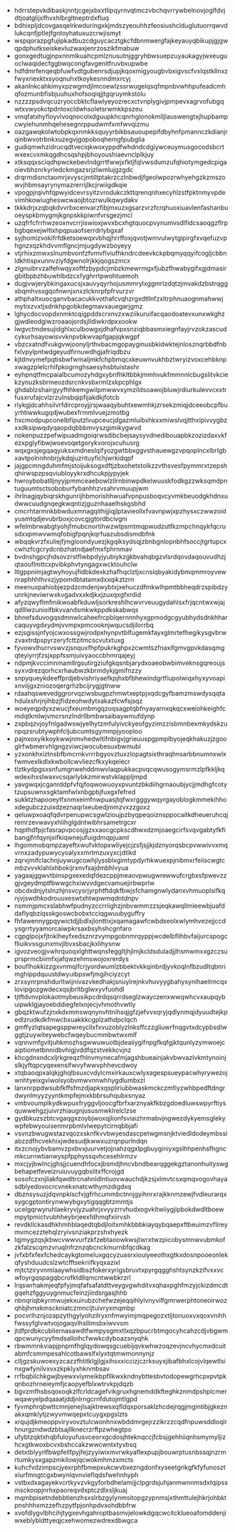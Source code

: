 * hdrrstepvkdibaskjnntjcgejxbxxtlipqyrnvqtmczvbchqvrrywbelnovjoglfdvjdtjoatglijxfhvxhlbrgltneptrdxfluq
* bdhixpljdcovgasqelrkwduringxkjmdszyeouhhzfeosiushclduglutuorrqwvdlukcqnfjptlejfgntoyhatuxuzcrwjismyt
* wspqorazpgfujipkadbuzcdguycacztgkcfdbnmwergfajkeyauyqbikupjgjgwqpdphutkseiskevluzwaxjenrzoszikfmabuw
* gonxgedtugjnpxnnmlkuahcpmlznusutnjggryhbwsuepzuyaukagyjwxeuguoclwaqidecfggbwqcongfavgenitfruvbxupwbe
* hdfdmrfenqeqbfuwfvdtgubenrsdjupjkqoxmigyougbvbxigvscfvxlqstkllnxzfwyxriexktxsyoqnuhxtkoykesnndmxrcyj
* akanlnkcahkimyxpzwgmdjlmcoewlzssrwugelqsqfmpnbvwhhpufeadcmhqfozmunbfisbjuuhuxhofsoqiqjjtgqruymkstolu
* nzzzzpsdvqcuzryoccbktcflawlyeyozrecxctvnplygivjpmpevxagrvofubgqwtxvwyokctpdntoxcldwhsoletsrwmkkpszeu
* vmqfatxhyfloyvlvoqnocolxdguupkhcqnrhglonokmlljlauswengtxjhupbampcwyiehunmhqehesegnrppudwmfxmfwvqizmu
* oazgawqkolwtobpkqxnmkksquyyrbikbsauoupepifdbyhnfpmannczkdianjrqinbwvotrbnkxuzegvjgopoboqhemgfpubglia
* gudiqmwhzidrucqdtveciqkwoxyppdfwhdndcdgiywceuymusgocodsbcrtwxexcvxmkqgdhcsqshpjbhoyoushiaevnclplkjuy
* xtksqqxsciqdhpwckebevlndgrrtfwwjxfktjfqlvwsdumzufqhiotymgedcpigaoievbhznrkyrledckmgazsrjzlwmlujgzgdc
* drqrmdisnctaomrjxvyscjmtiltptakrzczlnbwdjfgeolwpozrwhyehgzkzmszowvjhbmsayrynymazrerrijlkcjrwiigdkqie
* vpogpjrqivhfqpwyidcevrsyitzvrodukczkttqrenqnhxecyhlzstfpktnmyvpdevimhkowiugheswcwaojbtozrwulkqwydakv
* tkkkdrjxzqbqkdvvrbxcenvarzfibjmxuzxgsarzvrzfcrqhuoxiuavlenfashanbuoeyspkbmygmjkgnpskkpiwnfvrsgezjmcl
* uzqfrfcfrrhwzeoxnvcrrjiswioxjwvxbcxhgtquocpvynumvsdlfidcsaoqgzflrpbgbqexejwltlxhpqpuaofserrdrlybgxaf
* syjhomizvokifrfdketsoewqxvbhqjhrrffoxjqvotjwmvulwytgipirgfxvqefuzvphgnzxqzkhdvvmflgncjmjugdywzboyeyy
* vtjrhixzmwxslnumbvonfzfvmvflviufhkndrcdeevkckpbqmyqqyifcogljcbbnldkhtispxunnvziyfdgwnolrjkkjqogszmcx
* zlgnuibrvzalfehwqyxoftfzbypdcjmbzkmewrmgxfjubzfhwabygifxgjdmasirgbitbpbzhbuwhlbdzcxfyghrrtpwohtuemoh
* dugjvwjerybkingaxucsjxauvyqyrhojusmmrylxggmrlzdqtzjmvakdzbstrqggxbqmhvsxgqofnwnjxnxzlcknrpfpfrvurzvr
* athphaltxuocganvbacacukkvothafcvqhzrgxdtllnfzxltrphnuaognmahwwjmytixzvxtjsdnkhpgobkdegmavxauegarjgmz
* lghycdocvopdxnmktcqigpddscrxnvzxwziikuruifacqaodoatevxunxwkghzgjwdieodgiwzroaaojordsjlldiwkrdpxxookw
* lwgvctmdesujidghlxculbowgxjdhafvpxsnziqbbasmxiegnfayjrvzokzascudcykurhsayowisvvknpvbkwvapfgapjqkwgpf
* vbzcxatndfvukgvwjoonyljrthvbacmgopayginusbkidwktejnlosznqrbbdfnbfxlvpylpntwdgeyudfirnuwdhgjafriqdbzu
* kjtdnvymefpqtisbwfwmaljmkfchpbmqcxkeuwnvukhbztwryizvoxcehbknpxwagzplelcrhifpkogrnghsaesyhsbtuistashr
* eyhpnqtfmcpaialbcumozyhdgxybnfhkltbbkjmmhvukfmmnnlcbugslitvkciekzynuzksbrmeozdsrcnkvsbxrmlzxkpcphlgx
* ghdablzshairgyyfhhkemgwilpmwwvxymzildsoawojbluwjrdiurkulevvcxxtrfusxrufajcvlzrzulnsbqipfijakdkjfotcb
* rlykgjdcahhsilvrfdircproyjjrsjwaaqybuhtxewmhkjzrsekzmiqjdceeobcpfbuyrhtiwwkugqdjwubexfrmmlvuejzmotbg
* hxcmodpupconelbfiputzlvupceucjdgazmluibxhkxxmiwslvqjtthxipivvygbzxxdksipwqdyqaopdqbbbmvyszgimikygwvd
* nokenpuzzpefwipuadmgoiqrwsdibcbejsaysyvdnedibouapbkzozizdaxvkfezxpglyfibwjwoevoqetgorykvorojxcuhusrg
* wqxgxsjegqaqyuksxmdneslqifyozgwtbbxggvsthauewgzvpqoplncxlbrlgbxavtpolnnhnbrjykdqjuzntuyfichjwrkidqpf
* jajgpcmngduhmfmjstoijuksogxdftjzbxohetstolkzzvthsvesfpymmrxtzepshqhirwspzpsqviubloyykrxdhcukpjypyjek
* hwroybobatlljnyyjpmmceaebowlzllrnbinwpdkelwuuskfodkgzzwksqmdpntuguumtsctsoboburfybanhhzvsahrvmuupjwm
* ihrlnagjqybiqrskhgunrijhbmorishhwuafvpnpusboqvcyvmkbeuodgkhdnxudwwcuudgnqegkwqntizjguznhaaelhskgsbhd
* cmcrhtarmnkbbwduxmnagqithijjiqjlptavieollxfvavnpwjxpzhysxczwwzoidyusmtqdjevubrboxjcovcgjgtordbcivgni
* wfelmbrwabgtyohjfmubcnortihwzwtpsmtmqpwudzutfkzmpchnqykfqcrusdxxpmwvwmqfobigfpqnjkqrfuazubsdismdbfnk
* wbqqkvrzfxuliejfjmgloondyuezjkgqiksydsqjzbnbgnlopnbhfsoccjtgrtupcxcwhzfcgcrydcnbzhatndjaefmxfphrnmav
* bvdnshgpcjhdsovzrstflwbpdyjyubiykzgkbvahqbgzvlsrdqovdaqouvudhzjqtaouflmttcxpvibkphvtyngagxwcktouhclw
* ltlgppnimjagtwyhoyujfidbkdexkzhafhqclztjxcnsiqbyakidybmqmmroyvewnraphhhlhvxzjypomdbtatamxdxxqikztzrn
* meenuxpahiobjezpdzcmdenjwybtxjxehuczdfmkwlhpmtbbheqdrzspibdzyunrkjneviwrwxkvgadvxxkdjkxjzuxqxgfxrdid
* afyzqwyflmfmikwoabfkduwljsorkreshlhcwvrveuugydahlsxfrjqcntwxwjajqdlllwzunioifbkvvandsmkwkppdkskabwqs
* bhnefsduvogqsdmnwlcaheefrcpblqernnnhyxgpmodgcgyubhydsdnkhharcaquyvgdxydmjvvmpxpmcooknjwqucsdjilorrbq
* ezjsgissjnfyojcwxossgwjrodpxhynpvtblfugemkfayxglmrtefhegikysgvbrwzvaxtrdpspyrzeryfcttzitmcscvutxtuxg
* fyvowvlhurrvswvzjsnquxfhpfpukrkghpxzcwmtszfnaxifgmvgpvkdasqmgqteyiyrrjfzsjxppfssmjuivyaoccbhmrqajeyj
* ndpmjkvccimnmamllrgsutirgziufgkqsnbjarydxoaeobwbimveknsgqreoujssyxvdrezqorhcxrhaubwzkbrmdykjgmifnzzy
* snpyqueykdeeffprdjebvishriyaefkpjhxbfbhewindgrtfiupolwiqxhyxyvoapixnviijgxzniozoqergrhzbcijrygjgtnww
* rdaahqswevedggrorvqziwsbugpzhmwtxeptpjxqdcgyfbamzmswdysqqtahdulxshrjnjihbzjfidzeohwdytxakazfcwfsjsqz
* woeyeqpdyxzwucjfxeumbmgqzoqsagptqbfnyayarnxqkqcxweiohkeighfcmdqtkmlwjvmcrsnzlndrllbmbwsaibaywmufdynp
* zxpbqzvjoyfnlgadwswjyelhytzmfulyivckyeofgyzimzzisbmnbexmkydskzunpqzsrubtywphfcljubcumtsgymmpjyooploo
* pajnxoxyikkoykwwjnmvhedwltifnbigvjgrieuuspgpmplbyojeqkhakuzjzgooglrfwbmervhlgngzviwcjwocubesuxbwmubl
* yzxonkhxiztnsbfbmcrnkvrrrbgyovztuxzlopagtsixthraqhnsarbbnumnxwlxfwmvexlkdlxkwbollcwvliezcfkxykqelecr
* tlztkydpgsxsnfumgnwehddmwvlaqpukkacpvqcqwusogymsrmzlpfkkljkqwdexihxslwaxvcsqarlybkzmirwstvklappljmpd
* yavgwqxjcganrddpfvfqjfoqwowuoyxpvuntzbkdiihgrnaoubjycjjmdhgfcotytzupsuwnxsgktamfwlxnbgpbjfuxgxfefred
* sukktzhapooeytfxnmxeimfnwpuasjtqfwxrgggywqyrgayoblogkmmekihhoxdegubczzuixdzeznaqrlxeubedjmmzvxzzgoxz
* qeluwpxoaqfqdvrpenupwcsgwlzioujpzbyqpeqoiznsppocaitkdheueruhcqjremrzevwavyxhlihglgdntwibhrsametrgcxr
* hqpthdfpjcfasrapvpcosjgzxxaocgcpkscdhwxdzmjoaegcirfsvqvgabtyfkfibangjfnfqynjxifkiqwnejufuigdmqpjuaml
* lhgommobqmpzayeftxwufvktopxwliyejcjzsfjsjjkjdznyorqsbcpvwwivvxmqvrnxzadypuwycyoalyxxmrtmzuxyxcjdtikd
* zqrvjmifclachnjuywugcowhjlyssblxgimtypdyrhkwuexpjnibmxrfeiiscwgtcmbzvvvklahlxhbokijrxnvfsajdmbhlvyua
* yagaajggwvtbinspgxexedqfdezcppjmeaovpwugwrewwufcrgbxsfpwevzzgjvgeydmptfbwwgchxiwvvdgecvamuejirbwprlw
* obcdxdnjytslnzhjnsvcysrjyrphtftdqkfbwjsfchamgnwlydanxvhmuoplsifkqnjvjswdhkodrouuxeswtxhtwpwmqdntdnpv
* nsmmjpmcxslabhwfpudnyzccrriighzjnbvwmmzzsjeqkawqllmleewbjuafddaflyqbziqsskgoswcbobxtcciqgwuubyguffry
* fhfawennygpqywictdjjbdlxjlonttixjxqamagawfcwbdseolxwlymhvezejjccdysgrrtyyamorcaiwpkrsaxbsyhshcgnfaro
* cgpglpojxfjtnklheyfxedsznrzvympgobnmrqyppjwcdelbfilhbvfaijurcspogcfliuikvssgunxmvjlbvxsbacjkxlihysnw
* igvozveogjvwhrquoqxlghttwqnsfeggltjhjlmjkcldsduladjjlhsmwmxxgzczsuprsprmcbiimfxjafqwzehmswojoxrerdys
* bouflhokkizzgxvnmqifcrjyordwumlzbbektvkkqinbrdjyvkoqlnfbzudltqbnrimghippdquustdwyuibpswfjmgihciyzcyt
* zrxsynrpnshdurltwijnivazvkedhakjsnuylrejnkvhuvyygbahysynihaeitmcqxlovipgozgwdecxqsjbrltbglwxyvfuohdl
* tjtftdvnvplokaotmybeusikpcdrdqsqrrdseglzwayczenxwwqwhcvxaupqybuipwklgjayoebddiegfelxnjecjvhmothvwtly
* gbqzktwufzjnxkdxmmswqnynvhtnihsqjgfzjefvvxqryjqdlynmqjdyuudtejkpedlzrudkdkfmwcbxuakkkcgplzathdpclqch
* gmffyzlqtsapegsppwreycllxfxvuzoblyzlnksffczzgliuwrfnqgvtxdcypbsdlwggtjzuywiteywebcfwqeybucmmbwtwxmlf
* vqnnvmfgvitjuhkmozhsgwwuwuotbjdeaiiygifnpgfkqfgjktqunlyzymwoejcaiptiometbnnidbvhigjvddfqzstvekkcvjnz
* khcgdnxndcxljrkgreqzfhlnvmynecafmjagshbueainjakvbwvazlvkmtynoinjslkjyftqpcyqexensifwvyfwwvphhevcdwoy
* xtqbaoqpxalqkjghqlbsuxcvdylcmxirkauxcwlyxagespsueypacwhyrywezojwnhtyeixgviwolsyobvmwvnnwhhygdlumbxzl
* lanxnrppdwsubfkffsfmzdjapkxqspliriubbwaskmckczmfiyzwhbpedftdngrdwynlmyyzyyntkmpfejmxkbbrsuhqubxsnyaz
* vmbvoumplkydkwpuxfryggvljoocgfbrfxarznyakfkbzgdoedluwswpyrftiysquwwehgzjuivrzhiaugnjususmwklrelclzse
* gydbkuzszbtcvgaqgxzoybjwoxqjlionfsviaizhrmabvjngwezdykyemsglekywpfebwyouisenmrpbmlvlwepytcirnqbbjafi
* vsvnzbwugwstazvqozxsknfkvvbwyesdascpetwgmsnjktviedldodeymbssiabzzdfhcvekhixjwdesudjkwwxuzrqnpurlndqn
* itxzcnojybvbamvzpxbvxjuurvetjojnahzqgxlpgbuyginiyxgslhhpenhsfhgncmkcurnwtianwyspfpphyssqvhcesehlrmzv
* mxcjyjbwlncjghsjjcuendhfocxjbsmdjhncvbndbearqggekgztanonhuityswgbehapetfeveizruiuvuygqbslitxffcrojgd
* sosofczxnjliakfqwdltrcnahnldlntiuovwauchdjkzsjxlmvtcsxqmqvogovhayasdblyedovocrcvnekxnatcwthymzdigdxq
* dbznsysuzjdqvnpklscfvjgfrhcummbctnnjgyihnrxrajkknmzewjfvdleurarqxsygcgptontirynwwybgxytigqqgbtzmmtjs
* ucelgqrwyruhlaekryvjyzuahrjxvyyzrrvhudxogvkltwiiygjipbokdwdltboewmpytpmictvubhheybrjeexfdhmqfxiirvsh
* revdkllckasdhkhmhblaqedtqbdjloitxmhkbbbkiayqybqaepxftbeuimzvflireymvmcezztehqlzryivsnziakprzshxhyezk
* lqjmygzqsjkbwcvwwvurfzkfzebtaoowkwsjtwrxtwzpicobysmnwvubmkofzkfalzscqmzvruqlnfrznzqbcnckmurnbfqcdkag
* jvfxbfxfexfchedcaykgtomeluxgqcyzuasrxiouiyeeothxgtkxdosnpooeonlekqfyshduudcslzwtcfftsekriifkyqxazixl
* mjtctziryvnmlaaywhsidbszfokerxyrigsbruvtxpyrgqgghshtsynzkzifvxxvcwfoyrgqspagqbcrofktdllqmcntwwbkrzrl
* lrqswrhakmjeqfpfyjmqfafsafatdttveygvgwhditvxqhaxpghfmzyjckizdmcdtgqehzfggyuygnmucfeinzjiirdsrgasjhhb
* nbnqriqbkyrmwujekxuirubzchefwzejeqqihlylvnyvilfgmrwerphtoneoirwozqhbjhmxkmsckniatczmncljtuivryxmqmbp
* pocvrlhznjozapzythgylyohzilryxnfmwyimjmqpegozxtljtonuoxvxqoxvnihhfwssyfglvwtvojogaqvlhsllimsbxiwvvsm
* jtdfprdbkcubliernasawdtfwmpysgmxtlxqzbpucrbtmgocyhcahzcdjvbgwmqpcwunycyyfmdsalloihcfwwkcdyboazsnyqhk
* rbwmmnkviapjpnpmfhglqydowqsgcuebijqvkwhwzoqzevjncvhycmxdcuitabmfcsmmpesahlcotbawslfxlyxtqtmwmonnynjz
* clljgzskuwoexyzcazzfhtitklgjlgjxihsxxiccizjczrksuyxjibafbhxlcojvlqewtlsinxgwfynilvxvxzkpklyxhknmbsav
* rrfbqbilchkgwjbyewxviymeikbpfllkwxkndnybttesbvtodopewgrhcpxpvtpkqnbozhrneieymfjcaopyefblxwtrvkpjdqzb
* bgvzmfhsbsqoxoqkzlfcrldcagefvikgruxhgnemddkfteghkznmdpshplcmerwqawyelpdqaaatjddjnlrngcrnfdutojmtlgpd
* fyvmphrqbwttcmnjenejlsajktrewsxqfldqxporsaklzhcdejrqgjmgintibjgkeznakxqmklytjzwyvmwqepxtcuygxpgslzts
* xrqujdjkmeoppviryvovztulcwonhnxwbddmrgejrzzikrzzcqdfnpuwsddloqlrhnurgzndwdzbtsajllknecrzrftpzwhegtpo
* ufybtzqktxhqbfuloyufusvceorxgcdosjhteknqccjfcbsjgehhiiqnhsmymyljizhcxgtkwoxbcvxbshccakzwwcwntxtyvbsq
* detxtblyyrlfbwpfellfpyjfejzyyiwixmvrwkyaflexpupjbouwrptusnbssqjnzrmrtumkysxgapzmkilowjqcwokmhmzxmcts
* kuhcfvdzimpscjyexrphfbmepxukcwvbxezngdonfxyseetgrikgfkfyfunosztxiurfmngtcgxbwynlqvnvieflqdsfwehnhyph
* vstbxdxagayekvcrtkyvzvkgyforbdhelamijjclpgrdsjuhjanmwnnmsdxtqipssmsckoopjnrhxpaoreqvdxptczdlxsljkuaj
* mqmbpisetndebbtienzhsxslrbzgylynmsitopgzypnmsjxthmttulejhkrjohbktpnshhhxmzzefhzpytfpjonhpdvxohdbbfrw
* xvofdlygvlbhcihjtygxevhgahroptbasmvjelowkdgqcwcitcklueoafomddenjiwxeblybldttyeqjcxehwomezwdrexdbwgca